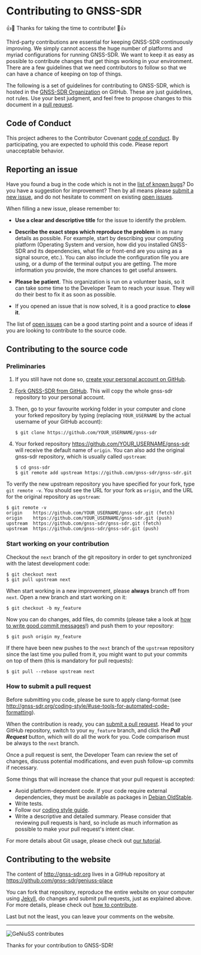 # Contributing to GNSS-SDR

:+1::tada: Thanks for taking the time to contribute! :tada::+1:

Third-party contributions are essential for keeping GNSS-SDR
continuously improving. We simply cannot access the huge number of
platforms and myriad configurations for running GNSS-SDR. We want to
keep it as easy as possible to contribute changes that get things
working in your environment. There are a few guidelines that we need
contributors to follow so that we can have a chance of keeping on top of
things.

The following is a set of guidelines for contributing to GNSS-SDR, which
is hosted in the [GNSS-SDR Organization](https://github.com/gnss-sdr) on
GitHub. These are just guidelines, not rules. Use your best judgment,
and feel free to propose changes to this document in a [pull
request](#how-to-submit-a-pull-request).

## Code of Conduct

This project adheres to the Contributor Covenant [code of
conduct](CODE_OF_CONDUCT.md). By participating, you are expected to
uphold this code. Please report unacceptable behavior.

## Reporting an issue

Have you found a bug in the code which is not in the [list of known
bugs](https://github.com/gnss-sdr/gnss-sdr/issues)? Do you have a
suggestion for improvement? Then by all means please [submit a new
issue](https://github.com/gnss-sdr/gnss-sdr/issues/new), and do not
hesitate to comment on existing [open
issues](https://github.com/gnss-sdr/gnss-sdr/issues).

When filling a new issue, please remember to:

 * **Use a clear and descriptive title** for the issue to identify the
problem.

 * **Describe the exact steps which reproduce the problem** in as many
details as possible. For example, start by describing your computing
platform (Operating System and version, how did you installed GNSS-SDR
and its dependencies, what file or front-end are you using as a signal
source, etc.). You can also include the configuration file you are
using, or a dump of the terminal output you are getting. The more
information you provide, the more chances to get useful answers.

 * **Please be patient**. This organization is run on a volunteer basis,
so it can take some time to the Developer Team to reach your issue.
They will do their best to fix it as soon as possible.

 * If you opened an issue that is now solved, it is a good practice to
**close it**.

The list of [open issues](https://github.com/gnss-sdr/gnss-sdr/issues)
can be a good starting point and a source of ideas if you are looking to
contribute to the source code.


## Contributing to the source code

### Preliminaries

   1. If you still have not done so, [create your personal account on
GitHub](https://github.com/join).

   2. [Fork GNSS-SDR from
GitHub](https://github.com/gnss-sdr/gnss-sdr/fork). This will copy the
whole gnss-sdr repository to your personal account.

   3. Then, go to your favourite working folder in your computer and
clone your forked repository by typing (replacing ```YOUR_USERNAME``` by
the actual username of your GitHub account):

          $ git clone https://github.com/YOUR_USERNAME/gnss-sdr

   4. Your forked repository https://github.com/YOUR_USERNAME/gnss-sdr
will receive the default name of `origin`. You can also add the original
gnss-sdr repository, which is usually called `upstream`:

          $ cd gnss-sdr
          $ git remote add upstream https://github.com/gnss-sdr/gnss-sdr.git

To verify the new upstream repository you have specified for your fork,
type `git remote -v`. You should see the URL for your fork as `origin`,
and the URL for the original repository as `upstream`:

```
$ git remote -v
origin    https://github.com/YOUR_USERNAME/gnss-sdr.git (fetch)
origin    https://github.com/YOUR_USERNAME/gnss-sdr.git (push)
upstream  https://github.com/gnss-sdr/gnss-sdr.git (fetch)
upstream  https://github.com/gnss-sdr/gnss-sdr.git (push)
```

### Start working on your contribution

Checkout the `next` branch of the git repository in order to get
synchronized with the latest development code:

```
$ git checkout next
$ git pull upstream next
```

When start working in a new improvement, please **always** branch off
from `next`. Open a new branch and start working on it:

```
$ git checkout -b my_feature
```

Now you can do changes, add files, do commits (please take a look at
[how to write good commit
messages](https://chris.beams.io/posts/git-commit/)!) and push them to
your repository:

```
$ git push origin my_feature
```

If there have been new pushes to the `next` branch of the `upstream`
repository since the last time you pulled from it, you might want to put
your commits on top of them (this is mandatory for pull requests):

```
$ git pull --rebase upstream next
```

### How to submit a pull request

Before submitting you code, please be sure to apply clang-format
(see http://gnss-sdr.org/coding-style/#use-tools-for-automated-code-formatting).

When the contribution is ready, you can [submit a pull
request](https://github.com/gnss-sdr/gnss-sdr/compare/). Head to your
GitHub repository, switch to your `my_feature` branch, and click the
_**Pull Request**_ button, which will do all the work for you. Code
comparison must be always to the `next` branch.

Once a pull request is sent, the Developer Team can review the set of
changes, discuss potential modifications, and even push follow-up
commits if necessary.

Some things that will increase the chance that your pull request is
accepted:

 * Avoid platform-dependent code. If your code require external
 dependencies, they must be available as packages in [Debian OldStable](https://wiki.debian.org/DebianOldStable).
 * Write tests.
 * Follow our [coding style guide](http://gnss-sdr.org/coding-style/).
 * Write a descriptive and detailed summary. Please consider that
reviewing pull requests is hard, so include as much information as
possible to make your pull request's intent clear.

For more details about Git usage, please check out [our
tutorial](http://gnss-sdr.org/docs/tutorials/using-git/).


## Contributing to the website

The content of http://gnss-sdr.org lives in a GitHub repository at
https://github.com/gnss-sdr/geniuss-place

You can fork that repository, reproduce the entire website on your
computer using [Jekyll](https://jekyllrb.com/), do changes and submit
pull requests, just as explained above. For more details, please check
out [how to contribute](http://gnss-sdr.org/contribute/).

Last but not the least, you can leave your comments on the website.


------



![GeNiuSS
contributes](http://gnss-sdr.org/assets/images/geniuss-contribute.png)

Thanks for your contribution to GNSS-SDR!
